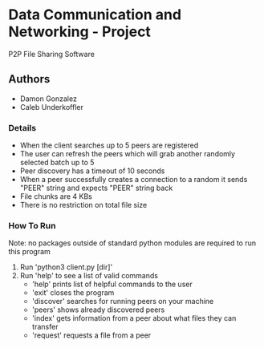 # Data Communication and Networking - Project

P2P File Sharing Software

## Authors

- Damon Gonzalez
- Caleb Underkoffler

### Details

- When the client searches up to 5 peers are registered
- The user can refresh the peers which will grab another randomly selected batch up to 5
- Peer discovery has a timeout of 10 seconds
- When a peer successfully creates a connection to a random it sends "PEER" string and expects "PEER" string back
- File chunks are 4 KBs
- There is no restriction on total file size

### How To Run

Note: no packages outside of standard python modules are required to run this program

1. Run 'python3 client.py [dir]'
2. Run 'help' to see a list of valid commands
    - 'help' prints list of helpful commands to the user
    - 'exit' closes the program
    - 'discover' searches for running peers on your machine
    - 'peers' shows already discovered peers
    - 'index' gets information from a peer about what files they can transfer
    - 'request' requests a file from a peer